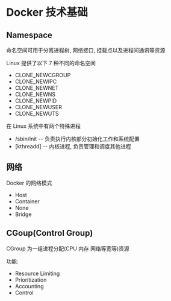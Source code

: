 # Docker 技术基础

## Namespace

命名空间可用于分离进程树, 网络接口, 挂载点以及进程间通讯等资源

Linux 提供了以下 7 种不同的命名空间

- CLONE_NEWCGROUP
- CLONE_NEWIPC
- CLONE_NEWNET
- CLONE_NEWNS
- CLONE_NEWPID
- CLONE_NEWUSER
- CLONE_NEWUTS

在 Linux 系统中有两个特殊进程

- /sbin/init -- 负责执行内核部分初始化工作和系统配置
- [kthreadd] -- 内核进程, 负责管理和调度其他进程


## 网络

Docker 的网络模式
- Host
- Container
- None
- Bridge

## CGoup(Control Group)

CGroup 为一组进程分配(CPU 内存 网络等宽等)资源

功能:
- Resource Limiting
- Prioritization
- Accounting
- Control
